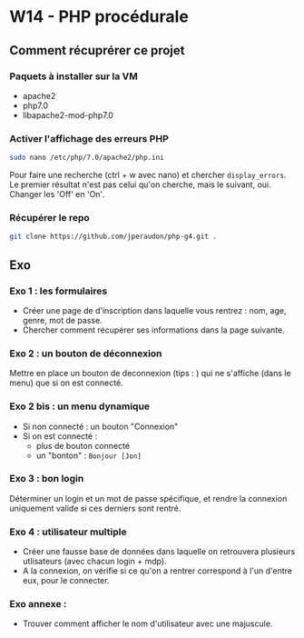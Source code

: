 # W14 - PHP procédurale

## Comment récuprérer ce projet
### Paquets à installer sur la VM
- apache2
- php7.0
- libapache2-mod-php7.0

### Activer l'affichage des erreurs PHP
```bash
sudo nano /etc/php/7.0/apache2/php.ini
```
Pour faire une recherche (ctrl + w avec nano) et chercher ```display_errors```. Le premier résultat n'est pas celui qu'on cherche, mais le suivant, oui. Changer les 'Off' en 'On'.

### Récupérer le repo
```bash
git clone https://github.com/jperaudon/php-g4.git .
```


## Exo
### Exo 1 : les formulaires
- Créer une page de d'inscription dans laquelle vous rentrez : nom, age, genre, mot de passe.
- Chercher comment récupérer ses informations dans la page suivante.


### Exo 2 : un bouton de déconnexion
Mettre en place un bouton de deconnexion (tips : <a>) qui ne s'affiche (dans le menu) que si on est connecté.

### Exo 2 bis : un menu dynamique
- Si non connecté : un bouton "Connexion"
- Si on est connecté : 
    - plus de bouton connecté
    - un "bonton" : ```Bonjour [Jon]```
    
### Exo 3 : bon login
Déterminer un login et un mot de passe spécifique, et rendre la connexion uniquement valide si ces derniers sont rentré.

### Exo 4 : utilisateur multiple
- Créer une fausse base de données dans laquelle on retrouvera plusieurs utlisateurs (avec chacun login + mdp).
- A la connexion, on vérifie si ce qu'on a rentrer correspond à l'un d'entre eux, pour le connecter.

### Exo annexe :
- Trouver comment afficher le nom d'utilisateur avec une majuscule.

